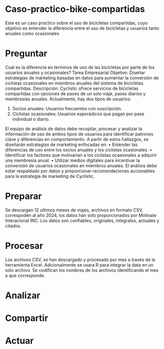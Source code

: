 # Caso-practico-bike-compartidas
Este es un caso practico sobre el uso de bicicletas compartidas, cuyo objetivo es entender la diferencia entre el uso de bicicletas y usuarios tanto anuales como ocasionales
# Preguntar
Cual es la diferencia en terminos de uso de las bicicletas por parte de los usuarios anuales y ocasionales?
Tarea Empresarial
Objetivo:
Diseñar estrategias de marketing basadas en datos para aumentar la conversión de ciclistas ocasionales en miembros anuales del sistema de bicicletas compartidas.
Descripción:
Cyclistic ofrece servicios de bicicletas compartidas con opciones de pases de un solo viaje, pases diarios y membresías anuales. Actualmente, hay dos tipos de usuarios:
1.	Socios anuales: Usuarios frecuentes con suscripción.
2.	Ciclistas ocasionales: Usuarios esporádicos que pagan por pase individual o diario.

El equipo de análisis de datos debe recopilar, procesar y analizar la información de uso de ambos tipos de usuarios para identificar patrones clave y diferencias en comportamiento. A partir de estos hallazgos, se diseñarán estrategias de marketing enfocadas en:
•	Entender las diferencias de uso entre los socios anuales y los ciclistas ocasionales.
•	Identificar los factores que motivarían a los ciclistas ocasionales a adquirir una membresía anual.
•	Utilizar medios digitales para incentivar la conversión de usuarios ocasionales en miembros anuales.
El análisis debe estar respaldado por datos y proporcionar recomendaciones accionables para la estrategia de marketing de Cyclistic.
# Preparar
Se descargan 12 ultimos meses de viajes, archivos en formato CSV, correspoden al año 2024, los datos han sido proporcionados por Motivate Interacional INC. Los datos son confiables, originales, integrales, actuales y citados. 

# Procesar
Los archivos CSV, se han descargado y procesado por mes a través de la herramienta Excel. Adicionalmente se usara R para integrar la data en un solo archivo. Se codifican los nombres de los archivos identificando el mes a que corresponde. 


# Analizar

# Compartir

# Actuar
